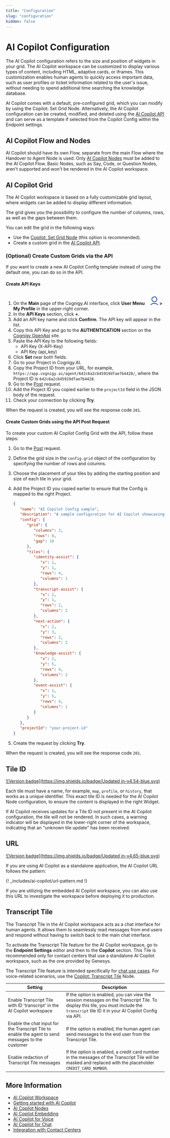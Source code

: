 ```yaml
---
title: "Configuration"
slug: "configuration"
hidden: false
---
```


# AI Copilot Configuration

The AI Copilot configuration refers to the size and position of widgets in your grid. The AI Copilot workspace can be customized to display various types of content, including HTML, adaptive cards, or iframes. This customization enables human agents to quickly access important data, such as user profiles or ticket information related to the user's issue, without needing to spend additional time searching the knowledge database.

AI Copilot comes with a default, pre-configured grid, which you can modify by using the Copilot: Set Grid Node. Alternatively, the AI Copilot configuration can be created, modified, and deleted using the [AI Copilot API](https://api-trial.cognigy.ai/openapi#get-/v2.0/agentassistconfigs) and can serve as a template if selected from the Copilot Config within the Endpoint settings.

## AI Copilot Flow and Nodes

AI Copilot should have its own Flow, separate from the main Flow where the Handover to Agent Node is used. 
Only [AI Copilot Nodes](../ai/build/node-reference/ai-copilot/overview.md) must be added to the AI Copilot Flow. Basic Nodes, such as Say, Code, or Question Nodes, aren't supported and won't be rendered in the AI Copilot workspace.

## AI Copilot Grid

The AI Copilot workspace is based on a fully customizable grid layout, where widgets can be added to display different information. 

The grid gives you the possibility to configure the number of columns, rows, as well as the gaps between them.

You can edit the grid in the following ways:

- Use the [Copilot: Set Grid Node](../ai/build/node-reference/ai-copilot/set-grid.md) (this option is recommended).
- Create a custom grid in the [AI Copilot API](#create-custom-grids-using-the-api-post-request).

### (Optional) Create Custom Grids via the API

If you want to create a new AI Copilot Config template instead of using the default one, you can do so in the API.

#### Create API Keys

1. On the **Main** page of the Cognigy.AI interface, click **User Menu ![user-menu](../_assets/icons/user-menu.svg) > My Profile** in the upper-right corner. 
2. In the **API Keys** section, click **+**. 
3. Add an API key name and click **Confirm**. The API key will appear in the list. 
4. Copy this API Key and go to the **AUTHENTICATION** section on the [Cognigy OpenApi](https://api-trial.cognigy.ai/openapi) site. 
5. Paste the API Key to the following fields:
    - API Key (X-API-Key)
    - API Key (api_key)
6. Click **Set** near both fields. 
7. Go to your Project in Cognigy.AI. 
8. Copy the Project ID from your URL, for example, `https://app.cognigy.ai/agent/642c6a2cb45919dfae7b4428/`, where the Project ID is `642c6a2cb45919dfae7b4428`. 
9. Go to the [Post](https://api-trial.cognigy.ai/openapi#post-/v2.0/agentassistconfigs) request. 
10. Add the Project ID you copied earlier to the `projectId` field in the JSON body of the request. 
11. Check your connection by clicking **Try**.

When the request is created, you will see the response code `201`.

#### Create Custom Grids using the API Post Request

To create your custom AI Copilot Config Grid with the API, follow these steps:

1. Go to the [Post](https://api-trial.cognigy.ai/openapi#post-/v2.0/agentassistconfigs) request.
2. Define the grid size in the `config.grid` object of the configuration by specifying the number of rows and columns. 
3. Choose the placement of your tiles by adding the starting position and size of each tile in your grid.
4. Add the Project ID you copied earlier to ensure that the Config is mapped to the right Project.

   ```json
   {
      "name": "AI Copilot Config sample",
      "description": "A sample configuration for AI Copilot showcasing the layout of tiles",
      "config": {
         "grid": {
            "columns": 3,
            "rows": 8,
            "gap": 10
         },
         "tiles": {
            "identity-assist": {
               "x": 1,
               "y": 1,
               "rows": 4,
               "columns": 1
            },
            "transcript-assist": {
               "x": 2,
               "y": 1,
               "rows": 2,
               "columns": 2
            },
            "next-action": {
               "x": 2,
               "y": 3,
               "rows": 2,
               "columns": 2
            },
            "knowledge-assist": {
               "x": 2,
               "y": 5,
               "rows": 4,
               "columns": 2
            },
            "event-assist": {
               "x": 1,
               "y": 5,
               "rows": 4,
               "columns": 1
            }
         }
      },
      "projectId": "your-project-id"
   }
   ```
5. Create the request by clicking **Try**.

When the request is created, you will see the response code `201`.

## Tile ID

[![Version badge](https://img.shields.io/badge/Updated in-v4.54-blue.svg)](../release-notes/4.54.md)

Each tile must have a name, for example, `map`, `profile`, or `history`, that works as a unique identifier. This exact tile ID is needed for the AI Copilot Node configuration, to ensure the content is displayed in the right Widget.

If AI Copilot receives updates for a Tile ID not present in the AI Copilot configuration, the tile will not be rendered. In such cases, a warning indicator will be displayed in the lower-right corner of the workspace, indicating that an "unknown tile update" has been received.

## URL

[![Version badge](https://img.shields.io/badge/Updated in-v4.65-blue.svg)](../release-notes/4.65.md)

If you are using AI Copilot as a standalone application, the AI Copilot URL follows the pattern:

{! _includes/ai-copilot/url-pattern.md !}

If you are utilizing the embedded AI Copilot workspace, you can also use this URL to investigate the workspace before deploying it to production.

## Transcript Tile

The Transcript Tile in the AI Copilot workspace acts as a chat interface for human agents. It allows them to seamlessly read messages from end users and respond without having to switch back to the main chat interface.

To activate the Transcript Tile feature for the AI Copilot workspace, go to the **Endpoint Settings** editor and then to the **Copilot** section. This Tile is recommended only for contact centers that use a standalone AI Copilot workspace, such as the one provided by Genesys.

The Transcript Tile feature is intended specifically for [chat use cases](chat.md). For voice-related scenarios, use the [Copilot: Transcript Tile](../ai/build/node-reference/ai-copilot/transcript-tile.md) Node.

| Setting                                                                                            | Description                                                                                                                                                                               |
|----------------------------------------------------------------------------------------------------|-------------------------------------------------------------------------------------------------------------------------------------------------------------------------------------------|
| Enable Transcript Tile with ID 'transcript' in the AI Copilot workspace                            | If the option is enabled, you can view the session messages on the Transcript Tile. To display this tile, you must include the `transcript` tile ID it in your AI Copilot Config via API. |
| Enable the chat input for the Transcript Tile to enable the agent to send messages to the customer | If the option is enabled, the human agent can send messages to the end user from the Transcript Tile.                                                                                     |
| Enable redaction of Transcript Tile messages                                                       | If the option is enabled, a credit card number in the messages of the Transcript Tile will be masked and replaced with the placeholder `CREDIT_CARD_NUMBER`.                              |

## More Information

- [AI Copilot Workspace](overview.md)
- [Getting started with AI Copilot](getting-started.md)
- [AI Copilot Nodes](../ai/build/node-reference/ai-copilot/overview.md)
- [AI Copilot Embedding](embedding.md)
- [AI Copilot for Voice](voice/voice-overview.md)
- [AI Copilot for Chat](chat.md)
- [Integration with Contact Centers](contact-center-integration.md)